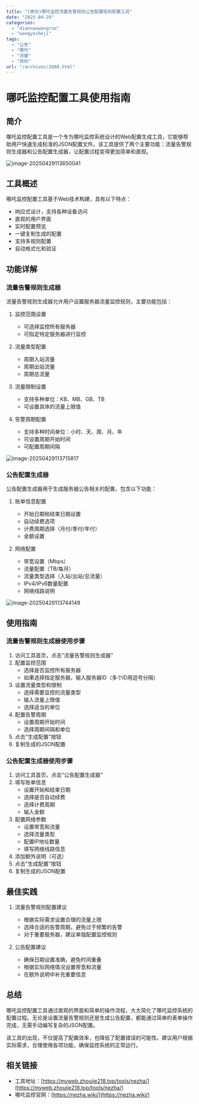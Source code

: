 ```yaml
---
title: "(原创)哪吒监控流量告警规则公告配置规则配置工具"
date: "2025-04-29"
categories: 
  - "diannaowangruo"
  - "wangyesheji"
tags: 
  - "公告"
  - "哪吒"
  - "流量"
  - "规则"
url: "/archives/2668.html"
---
```


# 哪吒监控配置工具使用指南

## 简介

哪吒监控配置工具是一个专为哪吒监控系统设计的Web配置生成工具，它能够帮助用户快速生成标准的JSON配置文件。该工具提供了两个主要功能：流量告警规则生成器和公告配置生成器，让配置过程变得更加简单和直观。

![image-20250429113650041](https://img-cloud.zhoujie218.top/2025/04/29/68104995e1c15.png)

## 工具概述

哪吒监控配置工具基于Web技术构建，具有以下特点：

- 响应式设计，支持各种设备访问
- 直观的用户界面
- 实时配置预览
- 一键复制生成的配置
- 支持多规则配置
- 自动格式化和验证

## 功能详解

### 流量告警规则生成器

流量告警规则生成器允许用户设置服务器流量监控规则，主要功能包括：

1. 监控范围设置
    
    - 可选择监控所有服务器
    - 可指定特定服务器进行监控
2. 流量类型配置
    
    - 周期入站流量
    - 周期出站流量
    - 周期总流量
3. 流量限制设置
    
    - 支持多种单位：KB、MB、GB、TB
    - 可设置具体的流量上限值
4. 告警周期配置
    
    - 支持多种时间单位：小时、天、周、月、年
    - 可设置周期开始时间
    - 可配置周期间隔

![image-20250429113715817](https://img-cloud.zhoujie218.top/2025/04/29/681049918c6f6.png)

### 公告配置生成器

公告配置生成器用于生成服务器公告相关的配置，包含以下功能：

1. 账单信息配置
    
    - 开始日期和结束日期设置
    - 自动续费选项
    - 计费周期选择（月付/季付/年付）
    - 金额设置
2. 网络配置
    
    - 带宽设置（Mbps）
    - 流量配置（TB/每月）
    - 流量类型选择（入站/出站/总流量）
    - IPv4/IPv6数量配置
    - 网络线路说明

![image-20250429113744149](https://img-cloud.zhoujie218.top/2025/04/29/6810499069ee9.png)

## 使用指南

### 流量告警规则生成器使用步骤

1. 访问工具首页，点击"流量告警规则生成器"
2. 配置监控范围
    - 选择是否监控所有服务器
    - 如果选择指定服务器，输入服务器ID（多个ID用逗号分隔）
3. 设置流量类型和限制
    - 选择需要监控的流量类型
    - 输入流量上限值
    - 选择适当的单位
4. 配置告警周期
    - 设置周期开始时间
    - 选择周期间隔和单位
5. 点击"生成配置"按钮
6. 复制生成的JSON配置

### 公告配置生成器使用步骤

1. 访问工具首页，点击"公告配置生成器"
2. 填写账单信息
    - 设置开始和结束日期
    - 选择是否自动续费
    - 选择计费周期
    - 输入金额
3. 配置网络参数
    - 设置带宽和流量
    - 选择流量类型
    - 配置IP地址数量
    - 填写网络线路信息
4. 添加额外说明（可选）
5. 点击"生成配置"按钮
6. 复制生成的JSON配置

## 最佳实践

1. 流量告警规则配置建议
    
    - 根据实际需求设置合理的流量上限
    - 选择合适的告警周期，避免过于频繁的告警
    - 对于重要服务器，建议单独配置监控规则
2. 公告配置建议
    
    - 确保日期设置准确，避免时间重叠
    - 根据实际网络情况设置带宽和流量
    - 在额外说明中补充重要信息

## 总结

哪吒监控配置工具通过直观的界面和简单的操作流程，大大简化了哪吒监控系统的配置过程。无论是设置流量告警规则还是生成公告配置，都能通过简单的表单操作完成，无需手动编写复杂的JSON配置。

该工具的出现，不仅提高了配置效率，也降低了配置错误的可能性。建议用户根据实际需求，合理使用各项功能，确保监控系统的正常运行。

## 相关链接

- 工具地址：[https://myweb.zhoujie218.top/tools/nezha/](https://myweb.zhoujie218.top/tools/nezha/)
- 哪吒监控官网：[https://nezha.wiki/](https://nezha.wiki/)
